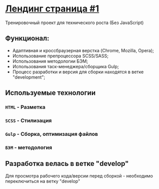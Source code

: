 # [Лендинг страница #1](https://vansalivan.github.io/layout__001/)
Тренировочный проект для технического роста (Без JavaScript)

## Функционал:
- Адаптивная и кроссбраузерная верстка (Chrome, Mozilla, Opera);
- Использование препроцессора SCSS/SASS;
- Использования методологии БЭМ;
- Использования таск-менеджера/сборщика Gulp; 
- Процесс разработки и версия для сборки находятся в ветке "development";


## Используемые технологии
### `HTML` - Разметка
### `SCSS` - Стилизация
### `Gulp` - Сборка, оптимизация файлов
### `БЭМ` - методология

## Разработка велась в ветке "develop"
Для просмотра рабочего кода/версии перед сборкой - необходимо переключиться на ветку "develop"



